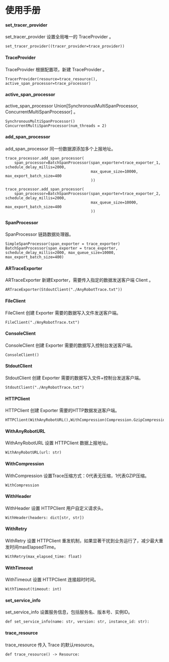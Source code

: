 # 使用手册

#### set_tracer_provider

set_tracer_provider 设置全局唯一的 TraceProvider 。

```
set_tracer_provider((tracer_provider=trace_provider))
```

#### TraceProvider

TraceProvider 根据配置项，新建 TraceProvider 。

```
TracerProvider(resource=trace_resource(), active_span_processor=trace_processor)
```

#### active_span_processor

active_span_processor Union[SynchronousMultiSpanProcessor, ConcurrentMultiSpanProcessor] 。

```
SynchronousMultiSpanProcessor()
ConcurrentMultiSpanProcessor(num_threads = 2)
```

#### add_span_processor

add_span_processor 同一份数据源添加多个上报地址。

```
trace_processor.add_span_processor(
    span_processor=BatchSpanProcessor(span_exporter=trace_exporter_1, schedule_delay_millis=2000,
                                      max_queue_size=10000, max_export_batch_size=400
                                      ))
                                      
trace_processor.add_span_processor(
    span_processor=BatchSpanProcessor(span_exporter=trace_exporter_2, schedule_delay_millis=2000,
                                      max_queue_size=10000, max_export_batch_size=400
                                      ))
```

#### SpanProcessor

SpanProcessor 链路数据处理器。

```
SimpleSpanProcessor(span_exporter = trace_exporter)
BatchSpanProcessor(span_exporter = trace_exporter, schedule_delay_millis=2000, max_queue_size=10000, max_export_batch_size=400)
```

#### ARTraceExporter

ARTraceExporter 新建Exporter，需要传入指定的数据发送客户端 Client 。

```
ARTraceExporter(StdoutClient("./AnyRobotTrace.txt"))
```

#### FileClient

FileClient 创建 Exporter 需要的数据写入文件发送客户端。

```
FileClient("./AnyRobotTrace.txt")
```

#### ConsoleClient

ConsoleClient 创建 Exporter 需要的数据写入控制台发送客户端。

```
ConsoleClient()
```

#### StdoutClient

StdoutClient 创建 Exporter 需要的数据写入文件+控制台发送客户端。

```
StdoutClient("./AnyRobotTrace.txt")
```

#### HTTPClient

HTTPClient 创建 Exporter 需要的HTTP数据发送客户端。

```
HTTPClient(WithAnyRobotURL(),WithCompression(Compression.GzipCompression))
```

#### WithAnyRobotURL

WithAnyRobotURL 设置 HTTPClient 数据上报地址。

```
WithAnyRobotURL(url: str)
```

#### WithCompression

WithCompression 设置Trace压缩方式：0代表无压缩，1代表GZIP压缩。

```
WithCompression
```

#### WithHeader

WithHeader 设置 HTTPClient 用户自定义请求头。

```
WithHeader(headers: dict[str, str])
```

#### WithRetry

WithRetry 设置 HTTPClient 重发机制，如果显著干扰到业务运行了，减少最大重发时间maxElapsedTime。

```
WithRetry(max_elapsed_time: float)
```

#### WithTimeout

WithTimeout 设置 HTTPClient 连接超时时间。

```
WithTimeout(timeout: int)
```

#### set_service_info

set_service_info 设置服务信息，包括服务名、版本号、实例ID。

```
def set_service_info(name: str, version: str, instance_id: str):
```

#### trace_resource

trace_resource 传入 Trace 的默认resource。

```
def trace_resource() -> Resource:
```

